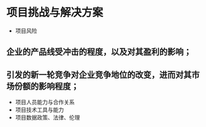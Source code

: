 # 项目挑战与解决方案
- 项目风险
## 企业的产品线受冲击的程度，以及对其盈利的影响；
## 引发的新一轮竞争对企业竞争地位的改变，进而对其市场份额的影响程度；

- 项目人员能力与合作关系
- 项目技术工具与能力
- 项目数据政策、法律、伦理
